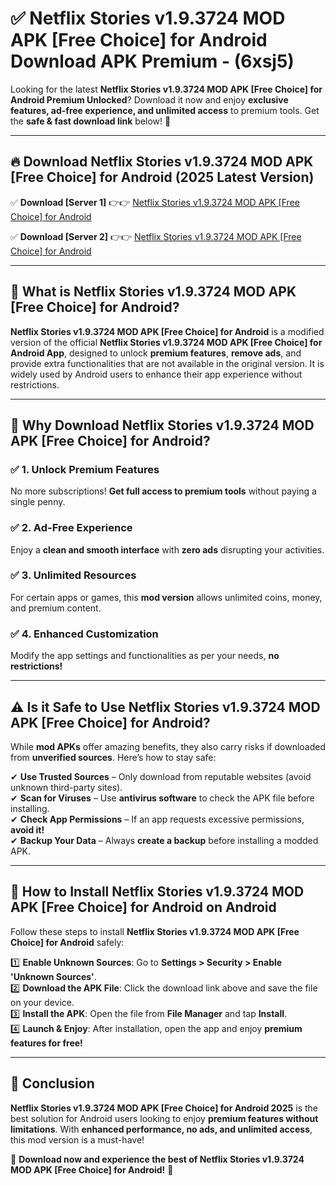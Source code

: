 
# ✅ Netflix Stories v1.9.3724 MOD APK [Free Choice] for Android Download APK Premium -  (6xsj5) 

Looking for the latest **Netflix Stories v1.9.3724 MOD APK [Free Choice] for Android Premium Unlocked**? Download it now and enjoy **exclusive features, ad-free experience, and unlimited access** to premium tools. Get the **safe & fast download link** below! 🚀

---

## 🔥 Download Netflix Stories v1.9.3724 MOD APK [Free Choice] for Android (2025 Latest Version)

✅ **Download [Server 1]** 👉👉 [Netflix Stories v1.9.3724 MOD APK [Free Choice] for Android ](https://apkcomod.com?title=Netflix_Stories_v1.9.3724_MOD_APK_[Free_Choice]_for_Android)  

✅ **Download [Server 2]** 👉👉 [Netflix Stories v1.9.3724 MOD APK [Free Choice] for Android ](https://apkcomod.com?title=Netflix_Stories_v1.9.3724_MOD_APK_[Free_Choice]_for_Android)  


---

## 📌 What is Netflix Stories v1.9.3724 MOD APK [Free Choice] for Android?

**Netflix Stories v1.9.3724 MOD APK [Free Choice] for Android** is a modified version of the official **Netflix Stories v1.9.3724 MOD APK [Free Choice] for Android App**, designed to unlock **premium features**, **remove ads**, and provide extra functionalities that are not available in the original version. It is widely used by Android users to enhance their app experience without restrictions.

---

## 🌟 Why Download Netflix Stories v1.9.3724 MOD APK [Free Choice] for Android?

### ✅ 1. Unlock Premium Features
No more subscriptions! **Get full access to premium tools** without paying a single penny.

### ✅ 2. Ad-Free Experience
Enjoy a **clean and smooth interface** with **zero ads** disrupting your activities.

### ✅ 3. Unlimited Resources
For certain apps or games, this **mod version** allows unlimited coins, money, and premium content.

### ✅ 4. Enhanced Customization
Modify the app settings and functionalities as per your needs, **no restrictions!**

---

## ⚠️ Is it Safe to Use Netflix Stories v1.9.3724 MOD APK [Free Choice] for Android?

While **mod APKs** offer amazing benefits, they also carry risks if downloaded from **unverified sources**. Here’s how to stay safe:

✔ **Use Trusted Sources** – Only download from reputable websites (avoid unknown third-party sites).  
✔ **Scan for Viruses** – Use **antivirus software** to check the APK file before installing.  
✔ **Check App Permissions** – If an app requests excessive permissions, **avoid it!**  
✔ **Backup Your Data** – Always **create a backup** before installing a modded APK.

---

## 📲 How to Install Netflix Stories v1.9.3724 MOD APK [Free Choice] for Android on Android

Follow these steps to install **Netflix Stories v1.9.3724 MOD APK [Free Choice] for Android** safely:

1️⃣ **Enable Unknown Sources**: Go to **Settings > Security > Enable 'Unknown Sources'**.  
2️⃣ **Download the APK File**: Click the download link above and save the file on your device.  
3️⃣ **Install the APK**: Open the file from **File Manager** and tap **Install**.  
4️⃣ **Launch & Enjoy**: After installation, open the app and enjoy **premium features for free!**

---

## 🚀 Conclusion

**Netflix Stories v1.9.3724 MOD APK [Free Choice] for Android 2025** is the best solution for Android users looking to enjoy **premium features without limitations**. With **enhanced performance, no ads, and unlimited access**, this mod version is a must-have!

🔻 **Download now and experience the best of Netflix Stories v1.9.3724 MOD APK [Free Choice] for Android!** 🔻

